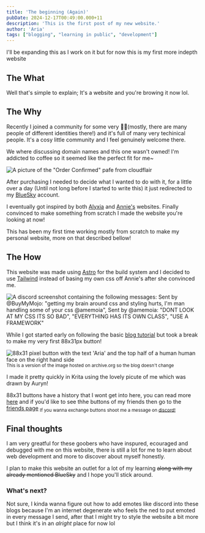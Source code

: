 ```yaml
---
title: 'The beginning (Again)'
pubDate: 2024-12-17T00:49:00.000+11
description: 'This is the first post of my new website.'
author: 'Aria'
tags: ["blogging", "learning in public", "development"]
---
```


I'll be expanding this as I work on it but for now this is my first more indepth website

## The What

Well that's simple to explain; It's a website and you're browing it now lol.

## The Why

Recently I joined a community for some very **🏳️‍⚧️**(mostly, there are many people of different identities there!) and it's full of many very techinical people. It's a cosy little community and I feel genuinely welcome there.

We where discussing domain names and this one wasn't owned! I'm addicted to coffee so it seemed like the perfect fit for me~

![A picture of the "Order Confirmed" pafe from cloudflair](/static/img/blog/aira.coffee-cloudflair-alldone.png)

After purchasing I needed to decide what I wanted to do with it, for a little over a day (Until not long before I started to write this) it just redirected to my [BlueSky](https://bsky.app/profile/did:plc:bzrn33tcfgjxnsanvg6py3xn) account.

I eventually got inspired by both [Alyxia](https://alyxia.dev/) and [Annie's](https://buh.moe/) websites. Finally convinced to make something from scratch I made the website you're looking at now!

This has been my first time working mostly from scratch to make my personal website, more on that described bellow!

## The How

This website was made using [Astro](https://astro.build/) for the build system and I decided to use [Tailwind](https://tailwindcss.com/) instead of basing my own css off Annie's after she convinced me.

![A discord screenshot containing the following messages: Sent by @BuyMyMojo: "getting my brain around css and styling hurts, I'm man handling some of your css @amemoia", Sent by @amemoia: "DONT LOOK AT MY CSS ITS SO BAD", "EVERYTHING HAS ITS OWN CLASS", "USE A FRAMEWORK"](/static/img/blog/UseAFramework_20241217_002719.png)

While I got started early on following the basic [blog tutorial](https://docs.astro.build/en/tutorial/0-introduction/) but took a break to make my very first 88x31px button!

![88x31 pixel button with the text 'Aria' and the top half of a human human face on the right hand side](https://web.archive.org/web/20241216133507if_/https://dev.aria.coffee/static/img/buttons/aria.gif)
<sub>This is a version of the image hosted on archive.org so the blog doesn't change</sub>

I made it pretty quickly in Krita using the lovely picute of me which was drawn by Auryn!

88x31 buttons have a history that I wont get into here, you can read more [here](https://tekeye.uk/computer_history/powered-by) and if you'd like to see thhe buttons of my friends then go to the [friends page](/friends)
<sub>If you wanna exchange buttons shoot me a message on <a href="https://discord.com/users/383507911160233985" target="_blank">discord!</a></sub>

## Final thoughts

I am very greatful for these goobers who have inspured, ecouraged and debugged with me on this website, there is still a lot for me to learn about web development and more to discover about myself honestly.

I plan to make this website an outlet for a lot of my learning ~~along with my already mentioned BlueSky~~ and I hope you'll stick around.

### What's next?

Not sure, I kinda wanna figure out how to add emotes like discord into these blogs because I'm an internet degenerate who feels the ned to put emoted in every message I send, after that I might try to style the website a bit more but I think it's in an *alright* place for now lol
